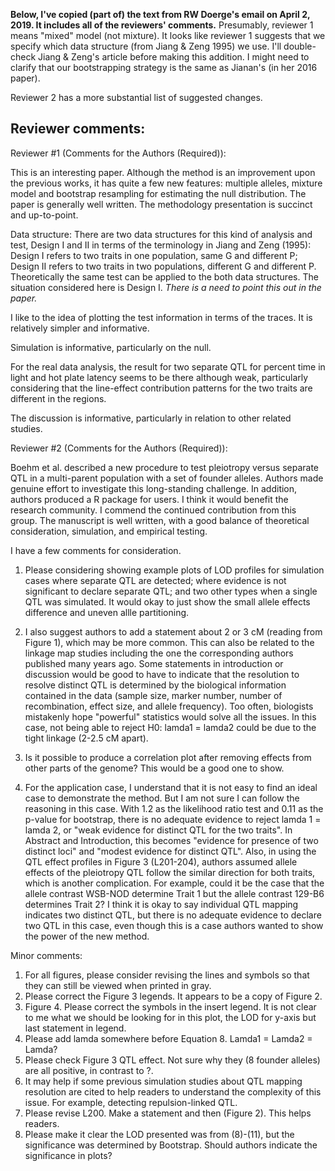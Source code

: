 **Below, I've copied (part of) the text from RW Doerge's email on April 2, 2019. It includes all of the reviewers' comments.** Presumably, reviewer 1 means "mixed" model (not mixture). It looks like reviewer 1 suggests that we specify which data structure (from Jiang & Zeng 1995) we use. I'll double-check Jiang & Zeng's article before making this addition. I might need to clarify that our bootstrapping strategy is the same as Jianan's (in her 2016 paper). 

Reviewer 2 has a more substantial list of suggested changes.






## Reviewer comments: 

Reviewer #1 (Comments for the Authors (Required)): 

This is an interesting paper. Although the method is an improvement upon the previous works, it has quite a few new features: multiple alleles, mixture model and bootstrap resampling for estimating the null distribution. The paper is generally well written. The methodology presentation is succinct and up-to-point. 

Data structure: There are two data structures for this kind of analysis and test, Design I and II in terms of the terminology in Jiang and Zeng (1995): Design I refers to two traits in one population, same G and different P; Design II refers to two traits in two populations, different G and different P. Theoretically the same test can be applied to the both data structures. The situation considered here is Design I. *There is a need to point this out in the paper.* 

I like to the idea of plotting the test information in terms of the traces. It is relatively simpler and informative. 

Simulation is informative, particularly on the null. 

For the real data analysis, the result for two separate QTL for percent time in light and hot plate latency seems to be there although weak, particularly considering that the line-effect contribution patterns for the two traits are different in the regions. 

The discussion is informative, particularly in relation to other related studies. 




Reviewer #2 (Comments for the Authors (Required)): 

Boehm et al. described a new procedure to test pleiotropy versus separate QTL in a multi-parent population with a set of founder alleles. Authors made genuine effort to investigate this long-standing challenge. In addition, authors produced a R package for users. I think it would benefit the research community. I commend the continued contribution from this group. The manuscript is well written, with a good balance of theoretical consideration, simulation, and empirical testing. 

I have a few comments for consideration. 
1. Please considering showing example plots of LOD profiles for simulation cases where separate QTL are detected; where evidence is not significant to declare separate QTL; and two other types when a single QTL was simulated. It would okay to just show the small allele effects difference and uneven allle partitioning. 

2. I also suggest authors to add a statement about 2 or 3 cM (reading from Figure 1), which may be more common. This can also be related to the linkage map studies including the one the corresponding authors published many years ago. Some statements in introduction or discussion would be good to have to indicate that the resolution to resolve distinct QTL is determined by the biological information contained in the data (sample size, marker number, number of recombination, effect size, and allele frequency). Too often, biologists mistakenly hope "powerful" statistics would solve all the issues. In this case, not being able to reject H0: lamda1 = lamda2 could be due to the tight linkage (2-2.5 cM apart). 

3. Is it possible to produce a correlation plot after removing effects from other parts of the genome? This would be a good one to show. 

4. For the application case, I understand that it is not easy to find an ideal case to demonstrate the method. But I am not sure I can follow the reasoning in this case. With 1.2 as the likelihood ratio test and 0.11 as the p-value for bootstrap, there is no adequate evidence to reject lamda 1 = lamda 2, or "weak evidence for distinct QTL for the two traits". In Abstract and Introduction, this becomes "evidence for presence of two distinct loci" and "modest evidence for distinct QTL". Also, in using the QTL effect profiles in Figure 3 (L201-204), authors assumed allele effects of the pleiotropy QTL follow the similar direction for both traits, which is another complication. For example, could it be the case that the allele contrast WSB-NOD determine Trait 1 but the allele contrast 129-B6 determines Trait 2? I think it is okay to say individual QTL mapping indicates two distinct QTL, but there is no adequate evidence to declare two QTL in this case, even though this is a case authors wanted to show the power of the new method. 

Minor comments: 
1. For all figures, please consider revising the lines and symbols so that they can still be viewed when printed in gray. 
2. Please correct the Figure 3 legends. It appears to be a copy of Figure 2. 
3. Figure 4. Please correct the symbols in the insert legend. It is not clear to me what we should be looking for in this plot, the LOD for y-axis but last statement in legend. 
4. Please add lamda somewhere before Equation 8. Lamda1 = Lamda2 = Lamda? 
5. Please check Figure 3 QTL effect. Not sure why they (8 founder alleles) are all positive, in contrast to ?. 
6. It may help if some previous simulation studies about QTL mapping resolution are cited to help readers to understand the complexity of this issue. For example, detecting repulsion-linked QTL. 
7. Please revise L200. Make a statement and then (Figure 2). This helps readers. 
8. Please make it clear the LOD presented was from (8)-(11), but the significance was determined by Bootstrap. Should authors indicate the significance in plots? 
